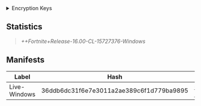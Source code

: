 <details>
 <summary>Encryption Keys</summary>

<br/>
  > 0xD79DD62584A7401841F80C070F8B8B405A100F51511E918ABF4EF2BB981BCA0A

  | Chunk | Key |
  | - | - |
  | pakchunk1000-WindowsClient.pak | 0x3946CD5B4D0E9902C277D88B035DECA0C538C18B5DD114DCFA5124A0F76F1785 |
  | pakchunk1000optional-WindowsClient.pak | 0x3946CD5B4D0E9902C277D88B035DECA0C538C18B5DD114DCFA5124A0F76F1785 |
  | pakchunk1002-WindowsClient.pak | 0x4975072500EEC411AFD0FCC3B6E56C0F1372B9B1BFA601FDB3D14CBE2992D184 |
  | pakchunk1004optional-WindowsClient.pak | 0x67C8B1A2A70212216A507D6A79CFB250D4133F5F83D71423630E850E95106BD7 |
  | pakchunk1004-WindowsClient.pak | 0x67C8B1A2A70212216A507D6A79CFB250D4133F5F83D71423630E850E95106BD7 |
</details>

## Statistics
> *++Fortnite+Release-16.00-CL-15727376-Windows*

## Manifests
| Label | Hash | Route |
| - | - | - |
| Live-Windows | 36ddb6dc31f6e7e3011a2ae389c6f1d779ba9895 | [rTR-Nb3LTmsCkWfeDEmXnKyETh1kow](https://github.com/Tectors/Archive/blob/main/manifests/rTR-Nb3LTmsCkWfeDEmXnKyETh1kow.manifest) |